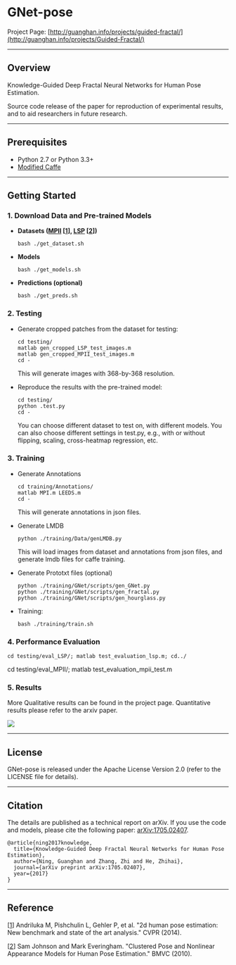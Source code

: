 GNet-pose
=======
Project Page: [http://guanghan.info/projects/guided-fractal/](http://guanghan.info/projects/Guided-Fractal/)

--------
## Overview
Knowledge-Guided Deep Fractal Neural Networks for Human Pose Estimation.

Source code release of the paper for reproduction of experimental results, and to aid researchers in future research.

----
## Prerequisites
- Python 2.7 or Python 3.3+
- [Modified Caffe](http://github/Guanghan/GNet-caffe)

----
## Getting Started

### 1. Download Data and Pre-trained Models

- **Datasets ([MPII](http://human-pose.mpi-inf.mpg.de/#overview) [[1]], [LSP](http://www.comp.leeds.ac.uk/mat4saj/lsp.html) [[2]])**

  ```
  bash ./get_dataset.sh
  ```

- **Models**
  ```
  bash ./get_models.sh
  ```

- **Predictions (optional)**
  ```
  bash ./get_preds.sh
  ```

### 2. Testing

- Generate cropped patches from the dataset for testing:
  ```
  cd testing/
  matlab gen_cropped_LSP_test_images.m
  matlab gen_cropped_MPII_test_images.m
  cd -
  ```
  This will generate images with 368-by-368 resolution.

- Reproduce the results with the pre-trained model:

  ```
  cd testing/
  python .test.py
  cd -
  ```
  You can choose different dataset to test on, with different models. You can also choose different settings in test.py, e.g., with or without flipping, scaling, cross-heatmap regression, etc.

### 3. Training

- Generate Annotations
  ```
  cd training/Annotations/
  matlab MPI.m LEEDS.m
  cd -
  ```
  This will generate annotations in json files.


- Generate LMDB
  ```
  python ./training/Data/genLMDB.py
  ```
  This will load images from dataset and annotations from json files, and generate lmdb files for caffe training.


- Generate Prototxt files (optional)

   ```
   python ./training/GNet/scripts/gen_GNet.py
   python ./training/GNet/scripts/gen_fractal.py
   python ./training/GNet/scripts/gen_hourglass.py
   ```

- Training:

	```
	bash ./training/train.sh
	```

### 4. Performance Evaluation

	cd testing/eval_LSP/; matlab test_evaluation_lsp.m; cd../
  cd testing/eval_MPII/; matlab test_evaluation_mpii_test.m

### 5. Results

More Qualitative results can be found in the project page.  Quantitative results please refer to the arxiv paper.

![](http://guanghan.info/projects/Guided-Fractal/mpii-results.png)

---
## License

GNet-pose is released under the Apache License Version 2.0 (refer to the LICENSE file for details).

---
## Citation
The details are published as a technical report on arXiv. If you use the code and models, please cite the following paper:
[arXiv:1705.02407](http://arxiv.org/abs/1705.02407).

	@article{ning2017knowledge,
	  title={Knowledge-Guided Deep Fractal Neural Networks for Human Pose Estimation},
	  author={Ning, Guanghan and Zhang, Zhi and He, Zhihai},
	  journal={arXiv preprint arXiv:1705.02407},
	  year={2017}
	}


---
## Reference
[[1]] Andriluka M, Pishchulin L, Gehler P, et al. "2d human pose estimation: New benchmark and state of the art analysis." CVPR (2014).

[1]: https://www.d2.mpi-inf.mpg.de/sites/default/files/andriluka14cvpr.pdf "MPII"

[[2]] Sam Johnson and Mark Everingham. "Clustered Pose and Nonlinear Appearance
Models for Human Pose Estimation." BMVC (2010).

[2]: http://www.comp.leeds.ac.uk/mat4saj/publications/johnson10bmvc.pdf "LSP"
